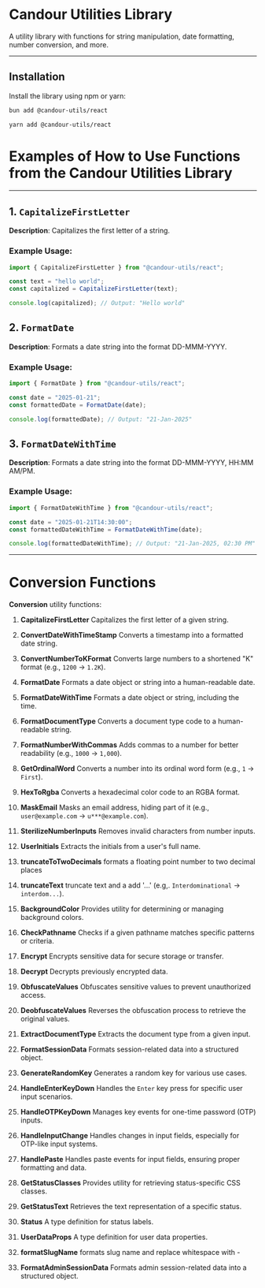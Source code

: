 # Candour Utilities Library

A utility library with functions for string manipulation, date formatting, number conversion, and more.

---

## Installation

Install the library using npm or yarn:

```bash
bun add @candour-utils/react
```

```bash
yarn add @candour-utils/react
```

# Examples of How to Use Functions from the Candour Utilities Library

---

## 1. `CapitalizeFirstLetter`

**Description**: Capitalizes the first letter of a string.

### Example Usage:

```typescript
import { CapitalizeFirstLetter } from "@candour-utils/react";

const text = "hello world";
const capitalized = CapitalizeFirstLetter(text);

console.log(capitalized); // Output: "Hello world"
```

## 2. `FormatDate`

**Description**: Formats a date string into the format DD-MMM-YYYY.

### Example Usage:

```typescript
import { FormatDate } from "@candour-utils/react";

const date = "2025-01-21";
const formattedDate = FormatDate(date);

console.log(formattedDate); // Output: "21-Jan-2025"
```

## 3. `FormatDateWithTime`

**Description**: Formats a date string into the format DD-MMM-YYYY, HH:MM AM/PM.

### Example Usage:

```typescript
import { FormatDateWithTime } from "@candour-utils/react";

const date = "2025-01-21T14:30:00";
const formattedDateWithTime = FormatDateWithTime(date);

console.log(formattedDateWithTime); // Output: "21-Jan-2025, 02:30 PM"
```

---

# Conversion Functions

**Conversion** utility functions:

1. **CapitalizeFirstLetter**
   Capitalizes the first letter of a given string.

2. **ConvertDateWithTimeStamp**
   Converts a timestamp into a formatted date string.

3. **ConvertNumberToKFormat**
   Converts large numbers to a shortened "K" format (e.g., `1200` → `1.2K`).

4. **FormatDate**
   Formats a date object or string into a human-readable date.

5. **FormatDateWithTime**
   Formats a date object or string, including the time.

6. **FormatDocumentType**
   Converts a document type code to a human-readable string.

7. **FormatNumberWithCommas**
   Adds commas to a number for better readability (e.g., `1000` → `1,000`).

8. **GetOrdinalWord**
   Converts a number into its ordinal word form (e.g., `1` → `First`).

9. **HexToRgba**
   Converts a hexadecimal color code to an RGBA format.

10. **MaskEmail**
    Masks an email address, hiding part of it (e.g., `user@example.com` → `u***@example.com`).

11. **SterilizeNumberInputs**
    Removes invalid characters from number inputs.

12. **UserInitials**
    Extracts the initials from a user's full name.

13. **truncateToTwoDecimals**
   formats a floating point number to two decimal places

14. **truncateText**
   truncate text and a add '...' (e.g,. `Interdominational` -> `interdom...`).

15. **BackgroundColor**
   Provides utility for determining or managing background colors.

16. **CheckPathname**
   Checks if a given pathname matches specific patterns or criteria.

17. **Encrypt**
   Encrypts sensitive data for secure storage or transfer.

18. **Decrypt**
   Decrypts previously encrypted data.

19. **ObfuscateValues**
   Obfuscates sensitive values to prevent unauthorized access.

20. **DeobfuscateValues**
   Reverses the obfuscation process to retrieve the original values.

21. **ExtractDocumentType**
   Extracts the document type from a given input.

22. **FormatSessionData**
   Formats session-related data into a structured object.

23. **GenerateRandomKey**
   Generates a random key for various use cases.

24. **HandleEnterKeyDown**
    Handles the `Enter` key press for specific user input scenarios.

24. **HandleOTPKeyDown**
    Manages key events for one-time password (OTP) inputs.

26. **HandleInputChange**
    Handles changes in input fields, especially for OTP-like input systems.

27. **HandlePaste**
    Handles paste events for input fields, ensuring proper formatting and data.

28. **GetStatusClasses**
    Provides utility for retrieving status-specific CSS classes.

29. **GetStatusText**
    Retrieves the text representation of a specific status.

30. **Status**
    A type definition for status labels.

30. **UserDataProps**
    A type definition for user data properties.

32. **formatSlugName**
   formats slug name and replace whitespace with -

33. **FormatAdminSessionData**
   Formats admin session-related data into a structured object.

